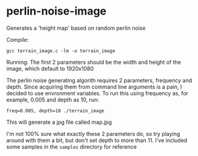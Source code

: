 # perlin-noise-image
Generates a 'height map' based on random perlin noise

Compile:
```
gcc terrain_image.c -lm -o terrain_image
```

Running:
The first 2 parameters should be the width and height of the image, which default to 1920x1080

The perlin noise generating algorith requires 2 parameters, frequency and depth. Since acquiring them from command line arguments is a pain, I decided to use envronment variables.
To run this using frequency as, for example,  0.005 and depth as 10, run:
```
freq=0.005, depth=10 ./terrain_image
```
This will generate a jpg file called map.jpg

I'm not 100% sure what exactly these 2 parameters do, so try playing around with them a bit, but don't set depth to more than 11.
I've included some samples in the `samples` directory for reference
